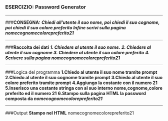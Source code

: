 ### ESERCIZIO: Password Generator
---
###**CONSEGNA:**
**_Chiedi all’utente il suo nome,
poi chiedi il suo cognome,
poi chiedi il suo colore preferito
Infine scrivi sulla pagina nomecognomecolorepreferito21_**

---
###**Raccolta dei dati**
**_1. Chiedere al utente il suo nome._**
**_2. Chiedere al utente il suo cognome_**
**_3. Chiedere al utente il suo colore preferito_**
**_4. Scrivere sulla pagina nomecognomecolorepreferito21_**

---
###Logica del programma
**1.Chiedo al utente il suo nome tramite prompt**
**2.Chiedo al utente il suo cognome tramite prompt**
**3.Chiedo al utente il suo colore preferito tramite prompt**
**4.Aggiungo la costante con il numero 21**
**5.Inserisco una costante stringa con al suo interno nome,cognome,colore preferito ed il numero 21**
**6.Stampo sulla pagina HTML la password composta da _nomecognomecolorepreferito21_**

---
###Output 
**Stampo nel HTML** nomecognomecolorepreferito21









